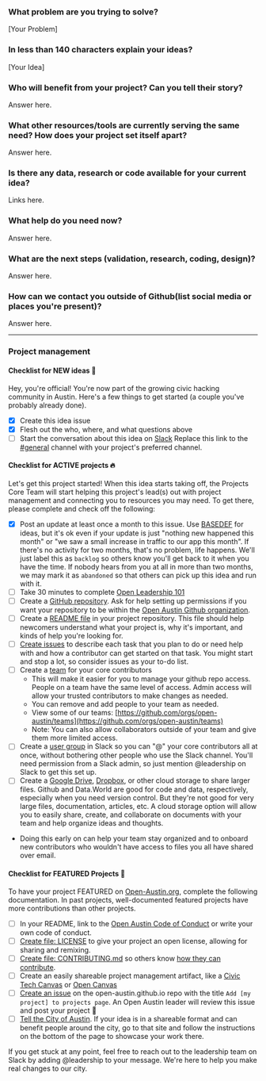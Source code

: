 <!--- Keep everything below and click 'Submit new issue'  --->

### What problem are you trying to solve?

[Your Problem]


### In less than 140 characters explain your ideas?

[Your Idea]

### Who will benefit from your project? Can you tell their story?

Answer here.


### What other resources/tools are currently serving the same need? How does your project set itself apart?

Answer here.


### Is there any data, research or code available for your current idea?

Links here.


### What help do you need now?

Answer here.


### What are the next steps (validation, research, coding, design)?

Answer here.


### How can we contact you outside of Github(list social media or places you're present)?

Answer here.

----
<!--- You can skip the following for now, but come back to it later!  --->

### Project management

#### Checklist for NEW ideas :baby:
Hey, you're official! You're now part of the growing civic hacking community in Austin. Here's a few things to get started (a couple you've probably already done).

- [x] Create this idea issue
- [x] Flesh out the who, where, and what questions above
- [ ] Start the conversation about this idea on [Slack](https://openaustin-slackin.herokuapp.com/) Replace this link to the [#general](https://open-austin.slack.com/messages/C036FLME2) channel with your project's preferred channel.

#### Checklist for ACTIVE projects :fire:
Let's get this project started! When this idea starts taking off, the Projects Core Team will start helping this project's lead(s) out with project management and connecting you to resources you may need. To get there, please complete and check off the following:

- [x] Post an update at least once a month to this issue. Use [BASEDEF](https://github.com/open-austin/cheatsheet-basedef) for ideas, but it's ok even if your update is just "nothing new happened this month" or "we saw a small increase in traffic to our app this month". If there's no activity for two months, that's no problem, life happens. We'll just label this as `backlog` so others know you'll get back to it when you have the time. If nobody hears from you at all in more than two months, we may mark it as `abandoned` so that others can pick up this idea and run with it.
- [ ] Take 30 minutes to complete [Open Leadership 101](https://mozilla.teachable.com/p/open-leadership-101) 
- [ ] Create a [GitHub repository](https://github.com/new). Ask for help setting up permissions if you want your repository to be within the [Open Austin Github organization](https://github.com/open-austin).
- [ ] Create a [README file](https://mozilla.github.io/open-leadership-training-series/articles/opening-your-project/write-a-great-project-readme/) in your project repository. This file should help newcomers understand what your project is, why it's important, and kinds of help you're looking for.
- [ ] [Create issues](https://mozilla.github.io/open-leadership-training-series/articles/get-your-project-online/project-set-up-for-collaboration-with-github/#assignment--add-your-first-issue) to describe each task that you plan to do or need help with and how a contributor can get started on that task. You might start and stop a lot, so consider issues as your to-do list.
- [ ] Create a [team](https://help.github.com/articles/creating-a-team/) for your core contributors
  - This will make it easier for you to manage your github repo access. People on a team have the same level of access. Admin access will allow your trusted contributors to make changes as needed. 
  - You can remove and add people to your team as needed. 
  - View some of our teams: [https://github.com/orgs/open-austin/teams](https://github.com/orgs/open-austin/teams)
  - Note: You can also allow collaborators outside of your team and give them more limited access.
- [ ]   Create a [user group](https://get.slack.help/hc/en-us/articles/212906697-User-Groups) in Slack so you can "@" your core contributors all at once, without bothering other people who use the Slack channel. You'll need permission from a Slack admin, so just mention @leadership on Slack to get this set up.
- [ ]   Create a [Google Drive](https://drive.google.com), [Dropbox](https://www.dropbox.com/), or other cloud storage to share larger files. Github and Data.World are good for code and data, respectively, especially when you need version control. But they're not good for very large files, documentation, articles, etc. A cloud storage option will allow you to easily share, create, and collaborate on documents with your team and help organize ideas and thoughts.
  - Doing this early on can help your team stay organized and to onboard new contributors who wouldn't have access to files you all have shared over email.

#### Checklist for FEATURED Projects :tada:
To have your project FEATURED on [Open-Austin.org](https://open-austin.org/), complete the following documentation. In past projects, well-documented featured projects have more contributions than other projects.

- [ ] In your README, link to the [Open Austin Code of Conduct](https://www.open-austin.org/about/#code-of-conduct) or write your own code of conduct.
- [ ] [Create file: LICENSE](http://choosealicense.com/) to give your project an open license, allowing for sharing and remixing.
- [ ] [Create file: CONTRIBUTING.md](https://github.com/acabunoc/mozsprint-repo-template/blob/master/CONTRIBUTING.md) so others know [how they can contribute](https://mozilla.github.io/open-leadership-training-series/articles/building-communities-of-contributors/write-contributor-guidelines/).
- [ ] Create an easily shareable project management artifact, like a [Civic Tech Canvas](https://cityofaustin.github.io/civic-tech-canvas/) or [Open Canvas](https://mozilla.github.io/open-leadership-training-series/articles/opening-your-project/develop-an-open-project-strategy-with-open-canvas/)
- [ ] [Create an issue](https://github.com/open-austin/open-austin.github.io/issues/new) on the open-austin.github.io repo with the title `Add [my project] to projects page`. An Open Austin leader will review this issue and post your project :balloon:
- [ ] [Tell the City of Austin](http://austintexas.gov/page/mobile-app-library). If your idea is in a shareable format and can benefit people around the city, go to that site and follow the instructions on the bottom of the page to showcase your work there.

If you get stuck at any point, feel free to reach out to the leadership team on Slack by adding @leadership to your message. We're here to help you make real changes to our city.
